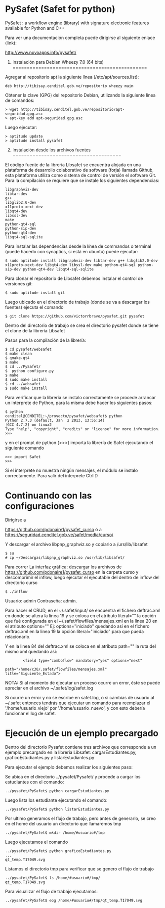 PySafet (Safet for python)
=======

PySafet : a workflow engine (library) with signature electronic features available for Python and C++

Para ver una documentación completa puede dirigirse al siguiente enlace (link): 

http://www.novoapps.info/pysafet/


1. Instalación para Debian Wheezy 7.0 (64 bits)
===============================================

Agregar al repositorio apt la siguiente línea (/etc/apt/sources.list):

```
deb http://tibisay.cenditel.gob.ve/repositorio wheezy main
```

Obtener la clave (GPG) del repositorio Debian, utilizando la siguiente línea de comandos:

```
> wget http://tibisay.cenditel.gob.ve/repositorio/apt-seguridad.gpg.asc
> apt-key add apt-seguridad.gpg.asc

```

Luego ejecutar:


```
> aptitude update
> aptitude install pysafet
```


2. Instalación desde los archivos fuentes 
======================================


El código fuente de la librería Libsafet se encuentra alojada en una plataforma de desarrollo colaborativo de software (forja) llamada Github, esta plataforma utiliza como sistema de control de versión el software Git. Para la compilación se requiere que se instale los siguientes dependencias:
```
libgraphviz-dev
libtar-dev
g++
libglib2.0-dev
x11proto-xext-dev
libqt4-dev
libssl-dev
make
python-qt4-sql
python-sip-dev
python-qt4-dev
libqt4-sql-sqlite
```
Para instalar las dependencias desde la línea de commandos o terminal (puede hacerlo con synaptics, si está en ubuntu) puede ejecutar:

```
$ sudo aptitude install libgraphviz-dev libtar-dev g++ libglib2.0-dev x11proto-xext-dev libqt4-dev libssl-dev make python-qt4-sql python-sip-dev python-qt4-dev libqt4-sql-sqlite  
```

Para clonar el repositorio de Libsafet debemos instalar el control de versiones git:
```
$ sudo aptitude install git
```

Luego ubicado en el directorio de trabajo (donde se va a descargar los fuentes) ejecuta el comando 

```
$ git clone https://github.com/victorrbravo/pysafet.git pysafet
```

Dentro del directorio de trabajo se crea el directorio pysafet donde se tiene el clone de la librería Libsafet 

Pasos para la compilación de la librería:
```
$ cd pysafet/websafet
$ make clean
$ qmake-qt4
$ make
$ cd ../PySafet/
$  python configure.py
$ make 
$ sudo make install
$ cd ../websafet
$ sudo make install 
```

Para verificar que la librería se instalo correctamente se procede arrancar un interprete de Python, para la misma debe hacer los siguientes pasos: 
```
$ python
cenditel@CENDITEL:~/proyecto/pysafet/websafet$ python 
Python 2.7.3 (default, Jan  2 2013, 13:56:14) 
[GCC 4.7.2] on linux2 
Type "help", "copyright", "credits" or "license" for more information. 
>>> 
```
y en el prompt de python (>>>) importa la librería de Safet ejecutando el siguiente comando 

```
>>> import Safet
>>>
```
Si el interprete no muestra ningún mensajes, el módulo se instalo correctamente. 
Para salir del interprete Ctrl D 

Continuando con las configuraciones
======================
Dirigirse a 

https://github.com/pdonaire1/pysafet_curso
ó a
https://seguridad.cenditel.gob.ve/safet/media/curso/ 

Y descargar el archivo libpnp_graphviz.so y
copiarlo a /urs/lib/libsafet

```
$ su
# cp ~/Descargas/libpnp_graphviz.so /usr/lib/libsafet/
```

Para correr La interfaz gráfica: descargar los archivos de https://github.com/pdonaire1/pysafet_curso en la carpeta 
curso y descomprimir el inflow, luego ejecutar el ejecutable del dentro de inflow del directorio curso

```
$ ./inflow
```
Usuario: admin Contraseña: admin.

Para hacer el CRUD, en el ~/.safet/input/ se encuentra el fichero deftrac.xml en donde se altera la linea 19 y 
se coloca en el atributo literal="" la opción que fué configurada en el ~/.safet/flowfiles/mensajes.xml en
la linea 20 en el atributo options="" Ej: options="iniciado" quedando así en el fichero deftrac.xml en la
linea 19 la opción literal="iniciado" para que pueda relacionarlo.

Y en la linea 84 del deftrac.xml se coloca en el atributo path="" la ruta del mismo xml quedando así:
```
		<field type="comboflow" mandatory="yes" options="next" 
                                  path="/home/c30/.safet/flowfiles/mensajes.xml" title="Siguiente_Estado">
```

NOTA: Si al momento de ejecutar un proceso ocurre un error, éste se puede apreciar en el archivo 
~/.safet/log/safet.log

Si ocurre un error y no se escribe en safet.log, o si cambias de usuario al ~/.safet entonces tendrás que 
ejecutar un comando para reemplazar el '/home/usuario_viejo' por '/home/usuario_nuevo', y con esto debería 
funcionar el log de safet.

Ejecución de un ejemplo precargado
==================================

Dentro del directorio Pysafet contiene tres archivos que corresponde a un ejemplo precargado en la librería Libsafet:  cargarEstudiantes.py, graficoEstudiantes.py y listarEstudiantes.py

Para ejecutar el ejemplo debemos realizar los siguientes paso:

Se ubica en el directorio ../pysafet/Pysafet/ y procede a cargar los estudiantes con el comando:

```
../pysafet/PySafet$ python cargarEstudiantes.py
```
Luego lista los estudiante ejecutando el comando:
```
../pysafet/PySafet$ python listarEstudiantes.py
```

Por ultimo generamos el flujo de trabajo, pero antes de generarlo, se creo en el home del usuario un directorio que llamaremos tmp 
```
../pysafet/PySafet$ mkdir /home/#usuario#/tmp
```

Luego ejecutamos el comando 
```
../pysafet/PySafet$ python graficoEstudiantes.py
...
qt_temp.T17049.svg
```

Listamos el directorio tmp para verificar que se genero el flujo de trabajo 

```
../pysafet/PySafet$ ls /home/#usuario#/tmp/ 
qt_temp.T17049.svg
```

Para visualizar el flujo de trabajo ejecutamos: 

```
../pysafet/PySafet$ eog /home/#usuario#/tmp/qt_temp.T17049.svg
``` 

